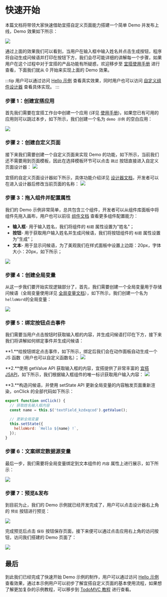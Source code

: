 # 快速开始

本篇文档将带领大家快速借助宜搭自定义页面能力搭建一个简单 Demo 并发布上线，Demo 效果如下所示：

![](https://tianshu-vpc.oss-cn-shanghai.aliyuncs.com/58f2a1bd-4ca0-4200-8e89-25fe6998f2dc.gif)

通过上面的效果我们可以看到，当用户在输入框中输入姓名并点击生成按钮，程序将自动生成问候语并打印在按钮下方，我们会尽可能详细的讲解每一个步骤，如果用户在这个过程中对于宜搭的产品功能有所疑惑，欢迎移步至 [宜搭使用手册](https://www.yuque.com/yida/support/ytzzua) 进行查看，下面我们就从 0 开始来实现上面的 Demo 效果。

:::tip
用户可以通过访问 [Hello 示例](https://www.aliwork.com/o/demo/hello) 查看真实效果，同时用户也可以访问 [自定义组件设计器](https://www.aliwork.com/developer/designer?formUuid=hello-v2) 查看具体实现。
:::

### 步骤 1：创建宜搭应用

首先我们需要在宜搭工作台中创建一个应用 (详见 [使用手册](https://www.yuque.com/yida/support/oncnoy))，如果您已有可用的应用则可以跳过本步，如下所示，我们创建一个名为 `demo 示例` 的空白应用：

![](https://img.alicdn.com/imgextra/i3/O1CN016C26Ri1Nq0Mj6ivdu_!!6000000001620-2-tps-3582-2016.png_.webp)

### 步骤 2：创建自定义页面

接下来我们需要创建一个自定义页面来实现 Demo 的功能，如下所示，当前我们还不需要用到页面模板，因此在选择模板环节可以点击 `跳过` 按钮直接进入自定义页面设计器：
![](https://img.alicdn.com/imgextra/i1/O1CN0153CNML21k7ufobwfb_!!6000000007022-2-tps-3582-1374.png_.webp)

宜搭的自定义页面设计器如下所示，具体功能介绍详见 [设计器文档](guide/designer.md)，开发者可以在进入设计器后修改当前页面的名称：
![](https://img.alicdn.com/imgextra/i1/O1CN0157eG1X1h6TIqepd9J_!!6000000004228-2-tps-3582-2018.png_.webp)

### 步骤 3：拖入组件并配置属性

我们的 Demo 示例非常简单，总共包含三个组件，开发者可以从组件库面板中将组件先拖入画布，用户也可以前往 [组件文档](components/layout/tabsLayout.mdx) 查看更多组件配置能力：

- **输入框**- 用于输入姓名，我们将组件的 `标题` 属性设置为"姓名"；
- **按钮**- 用于获取用户输入姓名并生成问候语，我们将按钮组件的 `标题` 属性设置为"生成"；
- **文本**- 用于显示问候语，为了美观我们在样式面板中设置上边距：20px，字体大小：20px，如下所示；

![](https://img.alicdn.com/imgextra/i2/O1CN01vvvb9k1MoLJGeHACc_!!6000000001481-2-tps-3582-2018.png_.webp)

### 步骤 4：创建全局变量

从这一步我们要开始实现逻辑部分了，首先，我们需要创建一个全局变量用于存储问候语（全局变量使用详见 [全局变量文档](guide/concept/state.md)），如下所示，我们创建一个名为`helloWord`的全局变量：

![](https://img.alicdn.com/imgextra/i4/O1CN01TJtxqW1FchwARVEwE_!!6000000000508-2-tps-3582-2018.png_.webp)

### 步骤 5：绑定按钮点击事件

我们需要当用户点击按钮时获取输入框的内容，并生成问候语打印在下方，接下来我们将讲解如何绑定事件并生成问候语：

**1.**给按钮绑定点击事件，如下所示，绑定后我们会在动作面板自动生成一个 JS 函数（用户也可以自定义函数名）；
![](https://img.alicdn.com/imgextra/i4/O1CN01Ze2WLF1JzO0tSirUP_!!6000000001099-2-tps-3582-2018.png_.webp)

**2.**使用 getValue API 获取输入框的内容，宜搭提供了非常丰富的 [宜搭JSAPI](/docs/api/yidaAPI.md)，如下所示，我们根据输入框组件的唯一标识获取用户输入内容：
![](https://img.alicdn.com/imgextra/i1/O1CN01m69xD21CjAgJM5Tup_!!6000000000116-2-tps-3582-2018.png_.webp)

**3.**构造问候语，并使用 setState API 更新全局变量的内容触发页面重新渲染，onClick 的全部代码如下所示：

```js
export function onClick() {
  // 获取姓名输入框内容
  const name = this.$('textField_kzdxqcod').getValue();

  // 更新全局变量
  this.setState({
    helloWord: `Hello ${name} !`,
  });
}
```

### 步骤 6：文案绑定数据源变量

最后一步，我们需要将全局变量绑定到文本组件的 `内容` 属性上进行展示，如下所示：

![](https://img.alicdn.com/imgextra/i4/O1CN01doImZM1lZYvJOZfvD_!!6000000004833-2-tps-3582-2016.png_.webp)

### 步骤 7：预览&发布

到目前为止，我们的 Demo 示例就已经开发完成了，用户可以点击设计器右上角的 `预览` 按钮进行预览：

![](https://img.alicdn.com/imgextra/i3/O1CN01IJpCx81mwkaqmcHCI_!!6000000005019-2-tps-3582-856.png_.webp)

完成预览后点击 `保存` 按钮保存页面，接下来便可以通过点击应用右上角的访问按钮，访问我们搭建的 Demo 页面了：

![](https://img.alicdn.com/imgextra/i3/O1CN01wd0auW1rQl0HXLjZ3_!!6000000005626-2-tps-3582-792.png_.webp)

## 最后

到此我们已经完成了快速开始 Demo 示例的制作，用户可以通过访问 [Hello 示例](https://www.aliwork.com/o/demo/hello) 查看效果，通过本示例用户可以初步了解宜搭自定义页面的基本使用流程，如果想了解更加复杂的示例教程，可以移步到 [TodoMVC 教程](tutorial/todoMVC.md) 进行查看。
